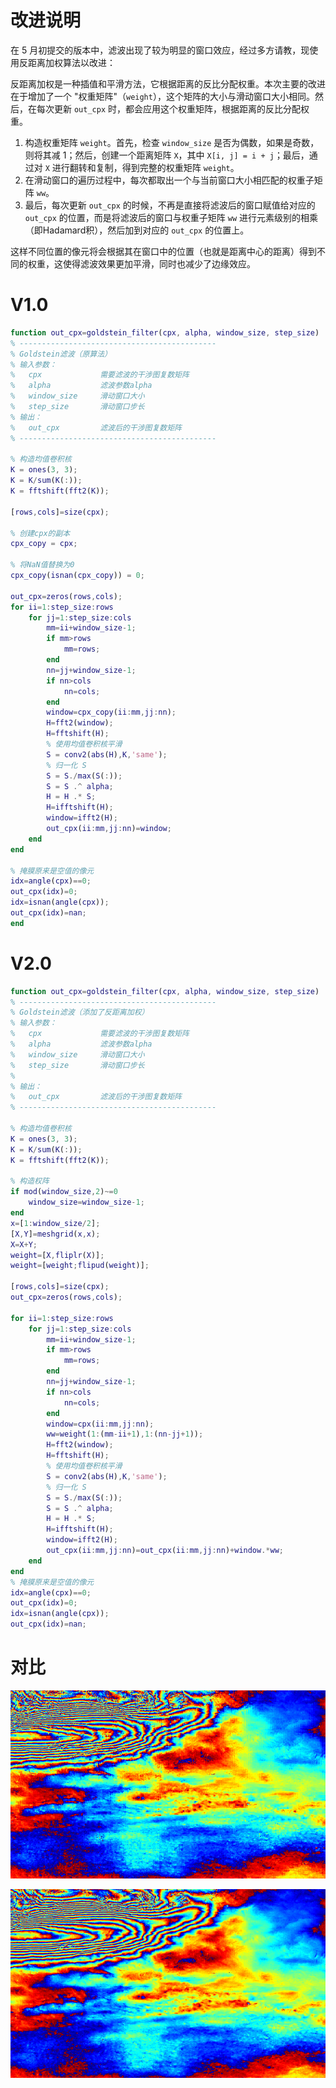 # 改进说明

在 5 月初提交的版本中，滤波出现了较为明显的窗口效应，经过多方请教，现使用反距离加权算法以改进：

反距离加权是一种插值和平滑方法，它根据距离的反比分配权重。本次主要的改进在于增加了一个 "权重矩阵"（`weight`），这个矩阵的大小与滑动窗口大小相同。然后，在每次更新 `out_cpx` 时，都会应用这个权重矩阵，根据距离的反比分配权重。

1. 构造权重矩阵 `weight`。首先，检查 `window_size` 是否为偶数，如果是奇数，则将其减 1；然后，创建一个距离矩阵 `X`，其中 `X[i, j] = i + j`；最后，通过对 `X` 进行翻转和复制，得到完整的权重矩阵 `weight`。
2. 在滑动窗口的遍历过程中，每次都取出一个与当前窗口大小相匹配的权重子矩阵 `ww`。
3. 最后，每次更新 `out_cpx` 的时候，不再是直接将滤波后的窗口赋值给对应的 `out_cpx` 的位置，而是将滤波后的窗口与权重子矩阵 `ww` 进行元素级别的相乘（即Hadamard积），然后加到对应的 `out_cpx` 的位置上。

这样不同位置的像元将会根据其在窗口中的位置（也就是距离中心的距离）得到不同的权重，这使得滤波效果更加平滑，同时也减少了边缘效应。

# V1.0

```matlab
function out_cpx=goldstein_filter(cpx, alpha, window_size, step_size)
% --------------------------------------------
% Goldstein滤波（原算法）
% 输入参数：
%   cpx             需要滤波的干涉图复数矩阵
%   alpha           滤波参数alpha
%   window_size     滑动窗口大小
%   step_size       滑动窗口步长
% 输出：
%   out_cpx         滤波后的干涉图复数矩阵
% --------------------------------------------

% 构造均值卷积核
K = ones(3, 3);
K = K/sum(K(:));
K = fftshift(fft2(K));

[rows,cols]=size(cpx);

% 创建cpx的副本
cpx_copy = cpx;

% 将NaN值替换为0
cpx_copy(isnan(cpx_copy)) = 0;

out_cpx=zeros(rows,cols);
for ii=1:step_size:rows
    for jj=1:step_size:cols
        mm=ii+window_size-1;
        if mm>rows
            mm=rows;
        end
        nn=jj+window_size-1;
        if nn>cols
            nn=cols;
        end
        window=cpx_copy(ii:mm,jj:nn);
        H=fft2(window);
        H=fftshift(H);
        % 使用均值卷积核平滑
        S = conv2(abs(H),K,'same');
        % 归一化 S
        S = S./max(S(:));
        S = S .^ alpha;
        H = H .* S;
        H=ifftshift(H);
        window=ifft2(H);
        out_cpx(ii:mm,jj:nn)=window;
    end
end

% 掩膜原来是空值的像元
idx=angle(cpx)==0;
out_cpx(idx)=0;
idx=isnan(angle(cpx));
out_cpx(idx)=nan;
end
```


# V2.0

```matlab
function out_cpx=goldstein_filter(cpx, alpha, window_size, step_size)
% --------------------------------------------
% Goldstein滤波（添加了反距离加权）
% 输入参数：
%   cpx             需要滤波的干涉图复数矩阵
%   alpha           滤波参数alpha
%   window_size     滑动窗口大小
%   step_size       滑动窗口步长
%
% 输出：
%   out_cpx         滤波后的干涉图复数矩阵
% --------------------------------------------

% 构造均值卷积核
K = ones(3, 3);
K = K/sum(K(:));
K = fftshift(fft2(K));

% 构造权阵
if mod(window_size,2)~=0
    window_size=window_size-1;
end
x=[1:window_size/2];
[X,Y]=meshgrid(x,x);
X=X+Y;
weight=[X,fliplr(X)];
weight=[weight;flipud(weight)];

[rows,cols]=size(cpx);
out_cpx=zeros(rows,cols);

for ii=1:step_size:rows
    for jj=1:step_size:cols
        mm=ii+window_size-1;
        if mm>rows
            mm=rows;
        end
        nn=jj+window_size-1;
        if nn>cols
            nn=cols;
        end
        window=cpx(ii:mm,jj:nn);
        ww=weight(1:(mm-ii+1),1:(nn-jj+1));
        H=fft2(window);
        H=fftshift(H);
        % 使用均值卷积核平滑
        S = conv2(abs(H),K,'same');
        % 归一化 S
        S = S./max(S(:));
        S = S .^ alpha;
        H = H .* S;
        H=ifftshift(H);
        window=ifft2(H);
        out_cpx(ii:mm,jj:nn)=out_cpx(ii:mm,jj:nn)+window.*ww;
    end
end
% 掩膜原来是空值的像元
idx=angle(cpx)==0;
out_cpx(idx)=0;
idx=isnan(angle(cpx));
out_cpx(idx)=nan;
```

# 对比

![V1](./img/V1.png)

![V2](./img/V2.png)





